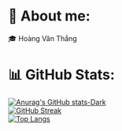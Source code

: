 # 💫 About me:
🎓 Hoàng Văn Thắng<br>

# 📊 GitHub Stats:
[![Anurag's GitHub stats-Dark](https://github-readme-stats.vercel.app/api?username=hthanggg0221&show_icons=true&theme=dracula)](https://github.com/anuraghazra/github-readme-stats)<br/>
[![GitHub Streak](https://github-readme-streak-stats.herokuapp.com?user=hthanggg0221&theme=dracula&hide_border=true)](https://git.io/streak-stats)<br/>
[![Top Langs](https://github-readme-stats.vercel.app/api/top-langs/?username=hthanggg0221&langs_count=20&layout=donut-vertical&theme=dracula)](https://github.com/anuraghazra/github-readme-stats)<br/>

